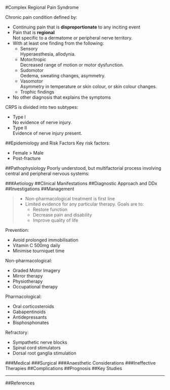 #Complex Regional Pain Syndrome

Chronic pain condition defined by:
* Continuing pain that is **disproportionate** to any inciting event
* Pain that is **regional**  
Not specific to a dermatome or peripheral nerve territory.
* With at least one finding from the following:
	* Sensory  
	Hyperaesthesia, allodynia.
	* Motor/tropic  
	Decreased range of motion or motor dysfunction.
	* Sudomotor  
	Oedema, sweating changes, asymmetry.
	* Vasomotor  
	Asymmetry in temperature or skin colour, or skin colour changes.
	* Trophic findings
* No other diagnosis that explains the symptoms


CRPS is divided into two subtypes:
* Type I  
No evidence of nerve injury.
* Type II  
Evidence of nerve injury present.

##Epidemiology and Risk Factors
Key risk factors:
* Female > Male
* Post-fracture

##Pathophysiology
Poorly understood, but multifactorial process involving central and peripheral nervous systems:

###Aetiology
##Clinical Manifestations
##Diagnostic Approach and DDx
##Investigations
##Management
> * Non-pharmacological treatment is first line
> * Limited evidence for any particular therapy. Goals are to:
> 	* Restore function
> 	* Decrease pain and disability
> 	* Improve quality of life


Prevention:
* Avoid prolonged immobilisation
* Vitamin C 500mg daily
* Minimise tourniquet time


Non-pharmacological:
* Graded Motor Imagery
* Mirror therapy
* Physiotherapy
* Occupational therapy


Pharmacological:
* Oral corticosteroids
* Gabapentinoids
* Antidepressants
* Bisphosphonates


Refractory:
* Sympathetic nerve blocks
* Spinal cord stimulators
* Dorsal root ganglia stimulation	

###Medical
###Surgical
###Anaesthetic Considerations
###Ineffective Therapies
##Complications
##Prognosis
##Key Studies

---
##References